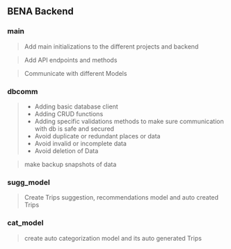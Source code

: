 ## BENA Backend 

### main
> Add main initializations to the different projects and backend

> Add API endpoints and methods

> Communicate with different Models

### dbcomm
> - Adding basic database client
> - Adding CRUD functions
> - Adding specific validations methods to make sure communication with db is safe and secured
> - Avoid duplicate or redundant places or data
> - Avoid invalid or incomplete data
> - Avoid deletion of Data

> make backup snapshots of data

### sugg_model
> Create Trips suggestion, recommendations model and auto created Trips

### cat_model
> create auto categorization model and its auto generated Trips